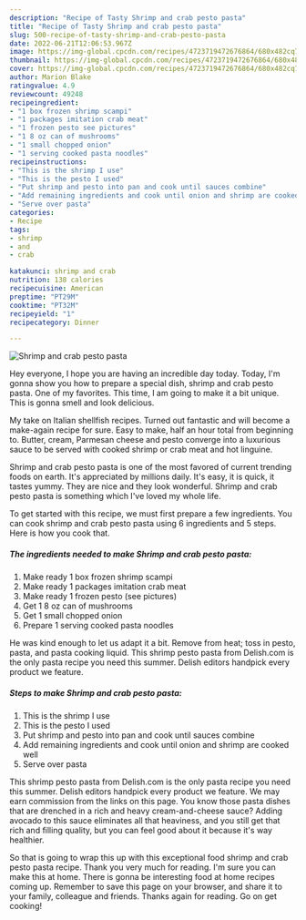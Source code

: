 ```yaml
---
description: "Recipe of Tasty Shrimp and crab pesto pasta"
title: "Recipe of Tasty Shrimp and crab pesto pasta"
slug: 500-recipe-of-tasty-shrimp-and-crab-pesto-pasta
date: 2022-06-21T12:06:53.967Z
image: https://img-global.cpcdn.com/recipes/4723719472676864/680x482cq70/shrimp-and-crab-pesto-pasta-recipe-main-photo.jpg
thumbnail: https://img-global.cpcdn.com/recipes/4723719472676864/680x482cq70/shrimp-and-crab-pesto-pasta-recipe-main-photo.jpg
cover: https://img-global.cpcdn.com/recipes/4723719472676864/680x482cq70/shrimp-and-crab-pesto-pasta-recipe-main-photo.jpg
author: Marion Blake
ratingvalue: 4.9
reviewcount: 49248
recipeingredient:
- "1 box frozen shrimp scampi"
- "1 packages imitation crab meat"
- "1 frozen pesto see pictures"
- "1 8 oz can of mushrooms"
- "1 small chopped onion"
- "1 serving cooked pasta noodles"
recipeinstructions:
- "This is the shrimp I use"
- "This is the pesto I used"
- "Put shrimp and pesto into pan and cook until sauces combine"
- "Add remaining ingredients and cook until onion and shrimp are cooked well"
- "Serve over pasta"
categories:
- Recipe
tags:
- shrimp
- and
- crab

katakunci: shrimp and crab 
nutrition: 138 calories
recipecuisine: American
preptime: "PT29M"
cooktime: "PT32M"
recipeyield: "1"
recipecategory: Dinner

---
```



![Shrimp and crab pesto pasta](https://img-global.cpcdn.com/recipes/4723719472676864/680x482cq70/shrimp-and-crab-pesto-pasta-recipe-main-photo.jpg)

Hey everyone, I hope you are having an incredible day today. Today, I'm gonna show you how to prepare a special dish, shrimp and crab pesto pasta. One of my favorites. This time, I am going to make it a bit unique. This is gonna smell and look delicious.

My take on Italian shellfish recipes. Turned out fantastic and will become a make-again recipe for sure. Easy to make, half an hour total from beginning to. Butter, cream, Parmesan cheese and pesto converge into a luxurious sauce to be served with cooked shrimp or crab meat and hot linguine.

Shrimp and crab pesto pasta is one of the most favored of current trending foods on earth. It's appreciated by millions daily. It's easy, it is quick, it tastes yummy. They are nice and they look wonderful. Shrimp and crab pesto pasta is something which I've loved my whole life.


To get started with this recipe, we must first prepare a few ingredients. You can cook shrimp and crab pesto pasta using 6 ingredients and 5 steps. Here is how you cook that.

<!--inarticleads1-->

##### The ingredients needed to make Shrimp and crab pesto pasta:

1. Make ready 1 box frozen shrimp scampi
1. Make ready 1 packages imitation crab meat
1. Make ready 1 frozen pesto (see pictures)
1. Get 1 8 oz can of mushrooms
1. Get 1 small chopped onion
1. Prepare 1 serving cooked pasta noodles


He was kind enough to let us adapt it a bit. Remove from heat; toss in pesto, pasta, and pasta cooking liquid. This shrimp pesto pasta from Delish.com is the only pasta recipe you need this summer. Delish editors handpick every product we feature. 

<!--inarticleads2-->

##### Steps to make Shrimp and crab pesto pasta:

1. This is the shrimp I use
1. This is the pesto I used
1. Put shrimp and pesto into pan and cook until sauces combine
1. Add remaining ingredients and cook until onion and shrimp are cooked well
1. Serve over pasta


This shrimp pesto pasta from Delish.com is the only pasta recipe you need this summer. Delish editors handpick every product we feature. We may earn commission from the links on this page. You know those pasta dishes that are drenched in a rich and heavy cream-and-cheese sauce? Adding avocado to this sauce eliminates all that heaviness, and you still get that rich and filling quality, but you can feel good about it because it&#39;s way healthier. 

So that is going to wrap this up with this exceptional food shrimp and crab pesto pasta recipe. Thank you very much for reading. I'm sure you can make this at home. There is gonna be interesting food at home recipes coming up. Remember to save this page on your browser, and share it to your family, colleague and friends. Thanks again for reading. Go on get cooking!
